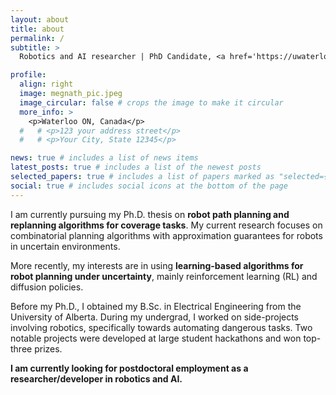 ```yaml
---
layout: about
title: about
permalink: /
subtitle: >
  Robotics and AI researcher | PhD Candidate, <a href='https://uwaterloo.ca/electrical-computer-engineering/'>Electrical and Computer Engineering, University of Waterloo </a>.

profile:
  align: right
  image: megnath_pic.jpeg
  image_circular: false # crops the image to make it circular
  more_info: >
    <p>Waterloo ON, Canada</p>
  #   # <p>123 your address street</p>
  #   # <p>Your City, State 12345</p>

news: true # includes a list of news items
latest_posts: true # includes a list of the newest posts
selected_papers: true # includes a list of papers marked as "selected={true}"
social: true # includes social icons at the bottom of the page
---
```


I am currently pursuing my Ph.D. thesis on <b>robot path planning and replanning algorithms for coverage tasks</b>. My current research focuses on combinatorial planning algorithms with approximation guarantees for robots in uncertain environments. 

More recently, my interests are in using <b>learning-based algorithms for robot planning under uncertainty</b>, mainly reinforcement learning (RL) and diffusion policies.

Before my Ph.D., I obtained my B.Sc. in Electrical Engineering from the University of Alberta. During my undergrad, I worked on side-projects involving robotics, specifically towards automating dangerous tasks. Two notable projects were developed at large student hackathons and won top-three prizes.

<b>I am currently looking for postdoctoral employment as a researcher/developer in robotics and AI.</b>

<!-- Write your biography here. Tell the world about yourself. Link to your favorite [subreddit](http://reddit.com). You can put a picture in, too. The code is already in, just name your picture `prof_pic.jpg` and put it in the `img/` folder. -->

<!-- Put your address / P.O. box / other info right below your picture. You can also disable any of these elements by editing `profile` property of the YAML header of your `_pages/about.md`. Edit `_bibliography/papers.bib` and Jekyll will render your [publications page](/al-folio/publications/) automatically.

Link to your social media connections, too. This theme is set up to use [Font Awesome icons](https://fontawesome.com/) and [Academicons](https://jpswalsh.github.io/academicons/), like the ones below. Add your Facebook, Twitter, LinkedIn, Google Scholar, or just disable all of them. -->
